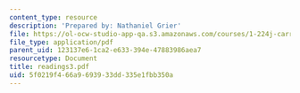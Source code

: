```yaml
---
content_type: resource
description: 'Prepared by: Nathaniel Grier'
file: https://ol-ocw-studio-app-qa.s3.amazonaws.com/courses/1-224j-carrier-systems-fall-2003/5f0219f466a9693933dd335e1fbb350a_readings3.pdf
file_type: application/pdf
parent_uid: 123137e6-1ca2-e633-394e-47883986aea7
resourcetype: Document
title: readings3.pdf
uid: 5f0219f4-66a9-6939-33dd-335e1fbb350a
---
```

